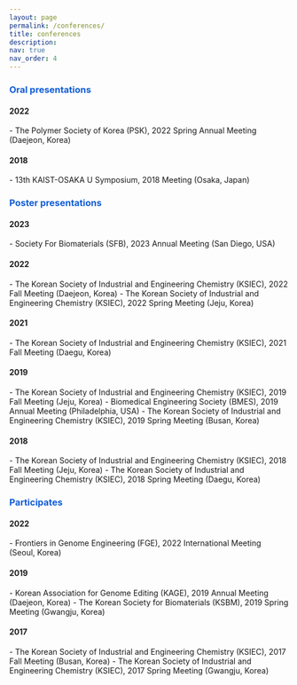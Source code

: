 ```yaml
---
layout: page
permalink: /conferences/
title: conferences
description: 
nav: true
nav_order: 4
---
```


<h3 style="color: rgb(16, 93, 215);">Oral presentations</h3>
<h4>2022</h4> 
  - The Polymer Society of Korea (PSK), 2022 Spring Annual Meeting (Daejeon, Korea)
<h4>2018</h4>
  - 13th KAIST-OSAKA U Symposium, 2018 Meeting (Osaka, Japan)


<h3 style="color: rgb(16, 93, 215);">Poster presentations</h3>
<h4>2023</h4>
  - Society For Biomaterials (SFB), 2023 Annual Meeting (San Diego, USA)
<h4>2022</h4>
  - The Korean Society of Industrial and Engineering Chemistry (KSIEC), 2022 Fall Meeting (Daejeon, Korea)
  - The Korean Society of Industrial and Engineering Chemistry (KSIEC), 2022 Spring Meeting (Jeju, Korea)
<h4>2021</h4>
  - The Korean Society of Industrial and Engineering Chemistry (KSIEC), 2021 Fall Meeting (Daegu, Korea)
<h4>2019</h4>
  - The Korean Society of Industrial and Engineering Chemistry (KSIEC), 2019 Fall Meeting (Jeju, Korea)
  - Biomedical Engineering Society (BMES), 2019 Annual Meeting (Philadelphia, USA)
  - The Korean Society of Industrial and Engineering Chemistry (KSIEC), 2019 Spring Meeting (Busan, Korea)
<h4>2018</h4>
  - The Korean Society of Industrial and Engineering Chemistry (KSIEC), 2018 Fall Meeting (Jeju, Korea)
  - The Korean Society of Industrial and Engineering Chemistry (KSIEC), 2018 Spring Meeting (Daegu, Korea)


<h3 style="color: rgb(16, 93, 215);">Participates</h3>
<h4>2022</h4>
  - Frontiers in Genome Engineering (FGE), 2022 International Meeting (Seoul, Korea) 
<h4>2019</h4>  
  - Korean Association for Genome Editing (KAGE), 2019 Annual Meeting (Daejeon, Korea)
  - The Korean Society for Biomaterials (KSBM), 2019 Spring Meeting (Gwangju, Korea)
<h4>2017</h4>
  - The Korean Society of Industrial and Engineering Chemistry (KSIEC), 2017 Fall Meeting (Busan, Korea)
  - The Korean Society of Industrial and Engineering Chemistry (KSIEC), 2017 Spring Meeting (Gwangju, Korea)
